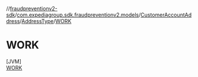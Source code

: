 //[fraudpreventionv2-sdk](../../../../../index.md)/[com.expediagroup.sdk.fraudpreventionv2.models](../../../index.md)/[CustomerAccountAddress](../../index.md)/[AddressType](../index.md)/[WORK](index.md)

# WORK

[JVM]\
[WORK](index.md)
